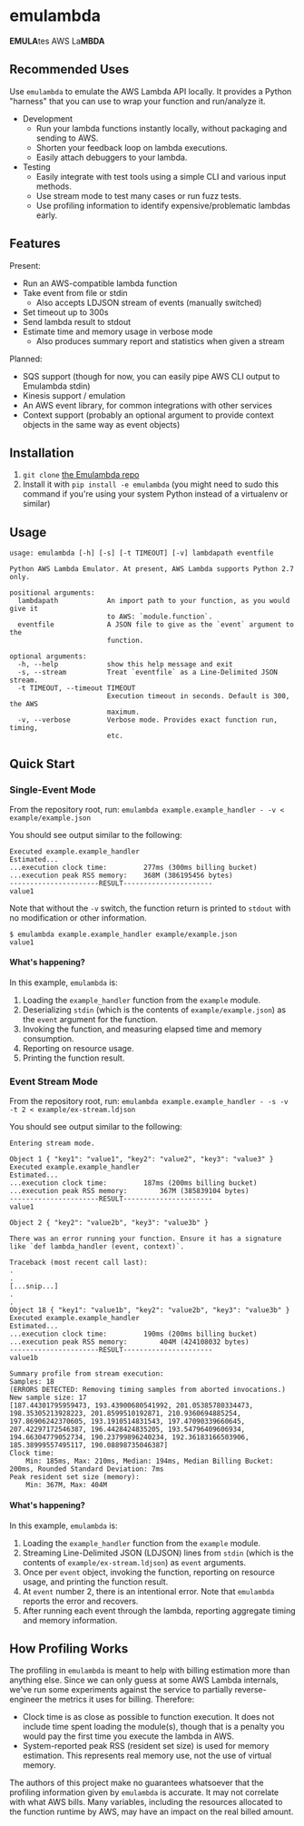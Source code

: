 # emulambda

**EMULA**tes AWS La**MBDA**

## Recommended Uses
Use `emulambda` to emulate the AWS Lambda API locally. It provides a Python "harness" that you can use to wrap your
function and run/analyze it.

  - Development
    - Run your lambda functions instantly locally, without packaging and sending to AWS.
    - Shorten your feedback loop on lambda executions.
    - Easily attach debuggers to your lambda.
  - Testing
    - Easily integrate with test tools using a simple CLI and various input methods.
    - Use stream mode to test many cases or run fuzz tests.
    - Use profiling information to identify expensive/problematic lambdas early.


## Features
Present:
  - Run an AWS-compatible lambda function
  - Take event from file or stdin
    - Also accepts LDJSON stream of events (manually switched)
  - Set timeout up to 300s
  - Send lambda result to stdout
  - Estimate time and memory usage in verbose mode
    - Also produces summary report and statistics when given a stream


Planned:
  - SQS support (though for now, you can easily pipe AWS CLI output to Emulambda stdin)
  - Kinesis support / emulation
  - An AWS event library, for common integrations with other services
  - Context support (probably an optional argument to provide context objects in the same way as event objects)

## Installation
1. `git clone` [the Emulambda repo](https://github.com/fugue/emulambda/)
2. Install it with `pip install -e emulambda` (you might need to sudo this command if you're using your system Python instead of a virtualenv or similar)


## Usage

```
usage: emulambda [-h] [-s] [-t TIMEOUT] [-v] lambdapath eventfile

Python AWS Lambda Emulator. At present, AWS Lambda supports Python 2.7 only.

positional arguments:
  lambdapath            An import path to your function, as you would give it
                        to AWS: `module.function`.
  eventfile             A JSON file to give as the `event` argument to the
                        function.

optional arguments:
  -h, --help            show this help message and exit
  -s, --stream          Treat `eventfile` as a Line-Delimited JSON stream.
  -t TIMEOUT, --timeout TIMEOUT
                        Execution timeout in seconds. Default is 300, the AWS
                        maximum.
  -v, --verbose         Verbose mode. Provides exact function run, timing,
                        etc.
```

## Quick Start

### Single-Event Mode

From the repository root, run:
`emulambda example.example_handler - -v < example/example.json`

You should see output similar to the following:
```
Executed example.example_handler
Estimated...
...execution clock time:		 277ms (300ms billing bucket)
...execution peak RSS memory:	 368M (386195456 bytes)
----------------------RESULT----------------------
value1
```

Note that without the `-v` switch, the function return is printed to `stdout` with no modification or other information.

```
$ emulambda example.example_handler example/example.json
value1
```

#### What's happening?

In this example, `emulambda` is:
  1. Loading the `example_handler` function from the `example` module.
  1. Deserializing `stdin` (which is the contents of `example/example.json`) as the `event` argument for the function.
  1. Invoking the function, and measuring elapsed time and memory consumption.
  1. Reporting on resource usage.
  1. Printing the function result.

### Event Stream Mode

From the repository root, run:
`emulambda example.example_handler - -s -v -t 2 < example/ex-stream.ldjson`

You should see output similar to the following:
```
Entering stream mode.

Object 1 { "key1": "value1", "key2": "value2", "key3": "value3" }
Executed example.example_handler
Estimated...
...execution clock time:		 187ms (200ms billing bucket)
...execution peak RSS memory:		 367M (385839104 bytes)
----------------------RESULT----------------------
value1

Object 2 { "key2": "value2b", "key3": "value3b" }

There was an error running your function. Ensure it has a signature like `def lambda_handler (event, context)`.

Traceback (most recent call last):
.
.
[...snip...]
.
.
Object 18 { "key1": "value1b", "key2": "value2b", "key3": "value3b" }
Executed example.example_handler
Estimated...
...execution clock time:		 190ms (200ms billing bucket)
...execution peak RSS memory:		 404M (424108032 bytes)
----------------------RESULT----------------------
value1b

Summary profile from stream execution:
Samples: 18
(ERRORS DETECTED: Removing timing samples from aborted invocations.)
New sample size: 17
[187.44301795959473, 193.43900680541992, 201.05385780334473, 198.35305213928223, 201.8599510192871, 210.9360694885254, 197.86906242370605, 193.1910514831543, 197.47090339660645, 207.42297172546387, 196.4428424835205, 193.54796409606934, 194.66304779052734, 190.23799896240234, 192.36183166503906, 185.38999557495117, 190.08898735046387]
Clock time:
	Min: 185ms, Max: 210ms, Median: 194ms, Median Billing Bucket: 200ms, Rounded Standard Deviation: 7ms
Peak resident set size (memory):
	Min: 367M, Max: 404M
```

#### What's happening?

In this example, `emulambda` is:
  1. Loading the `example_handler` function from the `example` module.
  1. Streaming Line-Delimited JSON (LDJSON) lines from `stdin` (which is the contents of `example/ex-stream.ldjson`) as `event` arguments.
  1. Once per `event` object, invoking the function, reporting on resource usage, and printing the function result.
  1. At `event` number 2, there is an intentional error. Note that `emulambda` reports the error and recovers.
  1. After running each event through the lambda, reporting aggregate timing and memory information.

## How Profiling Works

The profiling in `emulambda` is meant to help with billing estimation more than anything else. Since we can only guess at some AWS Lambda internals, we've run some experiments against the service to partially reverse-engineer the metrics it uses for billing. Therefore:
  * Clock time is as close as possible to function execution. It does not include time spent loading the module(s), though that is a penalty you would pay the first time you execute the lambda in AWS.
  * System-reported peak RSS (resident set size) is used for memory estimation. This represents real memory use, not the use of virtual memory.

The authors of this project make no guarantees whatsoever that the profiling information given by `emulambda` is accurate. It may not correlate with what AWS bills. Many variables, including the resources allocated to the function runtime by AWS, may have an impact on the real billed amount.
